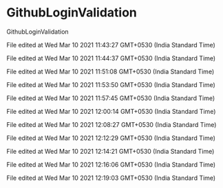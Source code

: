 # GithubLoginValidation
GithubLoginValidation
 
File edited at Wed Mar 10 2021 11:43:27 GMT+0530 (India Standard Time)
 
File edited at Wed Mar 10 2021 11:44:37 GMT+0530 (India Standard Time)
 
File edited at Wed Mar 10 2021 11:51:08 GMT+0530 (India Standard Time)
 
File edited at Wed Mar 10 2021 11:53:50 GMT+0530 (India Standard Time)
 
File edited at Wed Mar 10 2021 11:57:45 GMT+0530 (India Standard Time)
 
File edited at Wed Mar 10 2021 12:00:14 GMT+0530 (India Standard Time)
 
File edited at Wed Mar 10 2021 12:08:27 GMT+0530 (India Standard Time)
 
File edited at Wed Mar 10 2021 12:12:29 GMT+0530 (India Standard Time)
 
File edited at Wed Mar 10 2021 12:14:21 GMT+0530 (India Standard Time)
 
File edited at Wed Mar 10 2021 12:16:06 GMT+0530 (India Standard Time)
 
File edited at Wed Mar 10 2021 12:19:03 GMT+0530 (India Standard Time)
